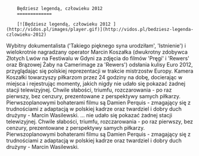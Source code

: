 
        Będziesz legendą, człowieku 2012 
        =============
        
        [![Będziesz legendą, człowieku 2012 ](http://vidos.pl/images/player.gif)](http://vidos.pl/bedziesz-legenda-czlowieku-2012)
        
        
 Wybitny dokumentalista ('Takiego pięknego syna urodziłam', 'Istnienie') i wielokrotnie nagradzany operator Marcin Koszałka (dwukrotny zdobywca Złotych Lwów na Festiwalu w Gdyni za zdjęcia do filmów 'Pręgi' i 'Rewers' oraz Brązowej Żaby na Camerimage za 'Rewers') odsłania kulisy Euro 2012, przyglądając się polskiej reprezentacji w trakcie mistrzostw Europy. Kamera Koszałki towarzyszy piłkarzom przez 24 godziny na dobę, docierając w miejsca i rejestrując momenty, jakich nigdy nie udało się pokazać żadnej stacji telewizyjnej. Chwile słabości, triumfu, rozczarowania - po raz pierwszy, bez cenzury, prezentowane z perspektywy samych piłkarzy. Pierwszoplanowymi bohaterami filmu są Damien Perquis - zmagający się z trudnościami z adaptacją w polskiej kadrze oraz twardziel i dobry duch drużyny - Marcin Wasilewski.  ... nie udało się pokazać żadnej stacji telewizyjnej. Chwile słabości, triumfu, rozczarowania - po raz pierwszy, bez cenzury, prezentowane z perspektywy samych piłkarzy. Pierwszoplanowymi bohaterami filmu są Damien Perquis - zmagający się z trudnościami z adaptacją w polskiej kadrze oraz twardziel i dobry duch drużyny - Marcin Wasilewski.
    